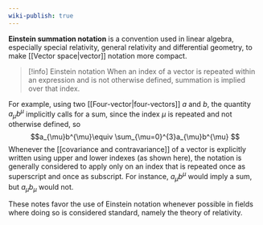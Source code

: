 ```yaml
---
wiki-publish: true
---
```

**Einstein summation notation** is a convention used in linear algebra, especially special relativity, general relativity and differential geometry, to make [[Vector space|vector]] notation more compact.

> [!info] Einstein notation
> When an index of a vector is repeated within an expression and is not otherwise defined, summation is implied over that index.

For example, using two [[Four-vector|four-vectors]] $a$ and $b$, the quantity $a_{\mu}b^{\mu}$ implicitly calls for a sum, since the index $\mu$ is repeated and not otherwise defined, so
$$a_{\mu}b^{\mu}\equiv \sum_{\mu=0}^{3}a_{\mu}b^{\mu} $$
Whenever the [[covariance and contravariance]] of a vector is explicitly written using upper and lower indexes (as shown here), the notation is generally considered to apply only on an index that is repeated once as superscript and once as subscript. For instance, $a_{\mu}b^{\mu}$ would imply a sum, but $a_{\mu}b_{\mu}$ would not.

These notes favor the use of Einstein notation whenever possible in fields where doing so is considered standard, namely the theory of relativity.